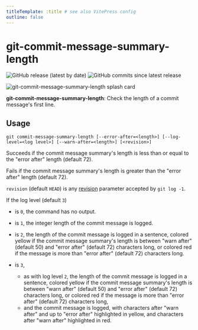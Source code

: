 ```yaml
---
titleTemplate: :title # see also VitePress config
outline: false
---
```


# git-commit-message-summary-length

![GitHub release (latest by date)](https://img.shields.io/github/v/release/olets/git-commit-message-summary-length) ![GitHub commits since latest release](https://img.shields.io/github/commits-since/olets/git-commit-message-summary-length/latest)

![git-commit-message-summary-length splash card](/git-commit-message-summary-length-card.jpg)

**git-commit-message-summary-length**: Check the length of a commit message's first line.

## Usage

```shell
git commit-message-summary-length [--error-after=<length>] [--log-level=<log level>] [--warn-after=<length>] [<revision>]
```

Succeeds if the commit message summary's length is less than or equal to the "error after" length (default 72).

Fails if the commit message summary's length is greater than the "error after" length (default 72).

`revision` (default `HEAD`) is any [revision](https://git-scm.com/docs/gitrevisions) parameter accepted by `git log -1`.

If the log level (default `3`)

- is `0`, the command has no output.

- is `1`, the integer length of the commit message is logged.

- is `2`, the length of the commit message is logged in a sentence, colored yellow if the commit message summary's length is between "warn after" (default 50) and "error after" (default 72) characters long, or colored red if the message is more than "error after" (default 72) characters long.

- is `3`,
    - as with log level `2`, the length of the commit message is logged in a sentence, colored yellow if the commit message summary's length is between "warn after" (default 50) and "error after" (default 72) characters long, or colored red if the message is more than "error after" (default 72) characters long,
    - and the commit message is logged, with characters after "warn after" and up to "error after" highlighted in yellow, and characters after "warn after" highlighted in red.
